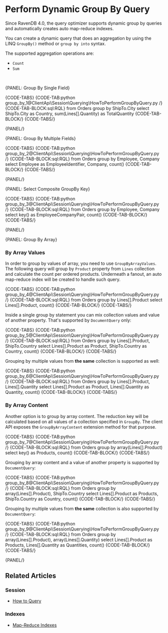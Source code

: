 # Perform Dynamic Group By Query

Since RavenDB 4.0, the query optimizer supports dynamic group by queries and automatically creates auto map-reduce indexes.

You can create a dynamic query that does an aggregation by using the LINQ `GroupBy()` method or `group by into` syntax.

The supported aggregation operations are:

- `Count`
- `Sum`

<br />

{PANEL: Group By Single Field}

{CODE-TABS}
{CODE-TAB:python group_by_1@ClientApi\Session\Querying\HowToPerformGroupByQuery.py /}
{CODE-TAB-BLOCK:sql:RQL}
from Orders
group by ShipTo.City
select ShipTo.City as Country, sum(Lines[].Quantity) as TotalQuantity
{CODE-TAB-BLOCK/}
{CODE-TABS/}

{PANEL/}

{PANEL: Group By Multiple Fields}

{CODE-TABS}
{CODE-TAB:python group_by_2@ClientApi\Session\Querying\HowToPerformGroupByQuery.py /}
{CODE-TAB-BLOCK:sql:RQL}
from Orders
group by Employee, Company
select Employee as EmployeeIdentifier, Company, count()
{CODE-TAB-BLOCK/}
{CODE-TABS/}

{PANEL/}

{PANEL: Select Composite GroupBy Key}

{CODE-TABS}
{CODE-TAB:python group_by_3@ClientApi\Session\Querying\HowToPerformGroupByQuery.py /}
{CODE-TAB-BLOCK:sql:RQL}
from Orders 
group by Employee, Company
select key() as EmployeeCompanyPair, count()
{CODE-TAB-BLOCK/}
{CODE-TABS/}

{PANEL/}

{PANEL: Group By Array}

### By Array Values

In order to group by values of array, you need to use `GroupByArrayValues`. The following query will group by `Product` property from `Lines` collection 
and calculate the count per ordered products. Underneath a fanout, an auto map-reduce index will be created to handle such query. 

{CODE-TABS}
{CODE-TAB:python group_by_4@ClientApi\Session\Querying\HowToPerformGroupByQuery.py /}
{CODE-TAB-BLOCK:sql:RQL}
from Orders 
group by Lines[].Product
select Lines[].Product, count()
{CODE-TAB-BLOCK/}
{CODE-TABS/}

Inside a single group by statement you can mix collection values and value of another property. That's supported by `DocumentQuery` only:

{CODE-TABS}
{CODE-TAB:python group_by_5@ClientApi\Session\Querying\HowToPerformGroupByQuery.py /}
{CODE-TAB-BLOCK:sql:RQL}
from Orders 
group by Lines[].Product, ShipTo.Country 
select Lines[].Product as Product, ShipTo.Country as Country, count()
{CODE-TAB-BLOCK/}
{CODE-TABS/}

Grouping by multiple values from **the same** collection is supported as well:

{CODE-TABS}
{CODE-TAB:python group_by_6@ClientApi\Session\Querying\HowToPerformGroupByQuery.py /}
{CODE-TAB-BLOCK:sql:RQL}
from Orders 
group by Lines[].Product, Lines[].Quantity 
select Lines[].Product as Product, Lines[].Quantity as Quantity, count()
{CODE-TAB-BLOCK/}
{CODE-TABS/}

### By Array Content

Another option is to group by array content. The reduction key will be calculated based on all values of a collection specified in `GroupBy`.
The client API exposes the `GroupByArrayContent` extension method for that purpose.

{CODE-TABS}
{CODE-TAB:python group_by_7@ClientApi\Session\Querying\HowToPerformGroupByQuery.py /}
{CODE-TAB-BLOCK:sql:RQL}
from Orders
group by array(Lines[].Product)
select key() as Products, count()
{CODE-TAB-BLOCK/}
{CODE-TABS/}

Grouping by array content and a value of another property is supported by `DocumentQuery`:

{CODE-TABS}
{CODE-TAB:python group_by_8@ClientApi\Session\Querying\HowToPerformGroupByQuery.py /}
{CODE-TAB-BLOCK:sql:RQL}
from Orders 
group by array(Lines[].Product), ShipTo.Country 
select Lines[].Product as Products, ShipTo.Country as Country, count()
{CODE-TAB-BLOCK/}
{CODE-TABS/}

Grouping by multiple values from **the same** collection is also supported by `DocumentQuery`:

{CODE-TABS}
{CODE-TAB:python group_by_9@ClientApi\Session\Querying\HowToPerformGroupByQuery.py /}
{CODE-TAB-BLOCK:sql:RQL}
from Orders 
group by array(Lines[].Product), array(Lines[].Quantity) 
select Lines[].Product as Products, Lines[].Quantity as Quantities, count()
{CODE-TAB-BLOCK/}
{CODE-TABS/}

{PANEL/}

<!--
{PANEL: Sorting}

Results of dynamic group by queries can be sorted by an aggregation function used in the query. As the available aggregation operations are `Count` and `Sum` you can use them to
order the results.

#### By Count

{CODE-TABS}
{ }CODE-TAB:python order_by_count@ClientApi\Session\Querying\HowToPerformGroupByQuery.py /}
{CODE-TAB-BLOCK:sql:RQL}
from Orders 
group by Employee 
order by count() as long 
select Employee, count()
{CODE-TAB-BLOCK/}
{CODE-TABS/}

#### By Sum

{CODE-TABS}
{ }CODE-TAB:python order_by_sum@ClientApi\Session\Querying\HowToPerformGroupByQuery.py /}
{CODE-TAB-BLOCK:sql:RQL}
from Orders 
group by Employee 
order by sum(Freight) as double 
select key() as Employee, sum(Freight) as Sum
{CODE-TAB-BLOCK/}
{CODE-TABS/}

{PANEL/}
-->

## Related Articles

### Session

- [How to Query](../../../client-api/session/querying/how-to-query)

### Indexes

- [Map-Reduce Indexes](../../../indexes/map-reduce-indexes)
